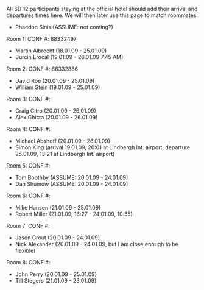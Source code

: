 All SD 12 participants staying at the official hotel should add their arrival and departures times here. We will then later use this page to match roommates.

 * Phaedon Sinis (ASSUME: not coming?}

Room 1: CONF #: 88332497
 * Martin Albrecht (18.01.09 - 25.01.09)
 * Burcin Erocal (19.01.09 - 26.01.09 7.45 AM) 
 
Room 2: CONF #: 88332886
 * David Roe (20.01.09 - 25.01.09)
 * William Stein (19.01.09 - 25.01.09)
  
Room 3: CONF #: 
 * Craig Citro (20.01.09 - 26.01.09)
 * Alex Ghitza (20.01.09 - 26.01.09)

Room 4: CONF #:
 * Michael Abshoff (20.01.09 - 26.01.09)
 * Simon King (arrival 19.01.09, 20:01 at Lindbergh Int. airport; departure 25.01.09, 13:21 at Lindbergh Int. airport)
 
Room 5: CONF #:
 * Tom Boothby (ASSUME: 20.01.09 - 24.01.09)
 * Dan Shumow (ASSUME: 20.01.09 - 24.01.09)

Room 6: CONF #:
 * Mike Hansen (21.01.09 - 25.01.09)
 * Robert Miller (21.01.09, 16:27 - 24.01.09, 10:55)

Room 7: CONF #:
 * Jason Grout (20.01.09 - 24.01.09)
 * Nick Alexander (20.01.09 - 24.01.09, but I am close enough to be flexible)

Room 8: CONF #:
 * John Perry (20.01.09 - 25.01.09)
 * Till Stegers (21.01.09 - 23.01.09)
